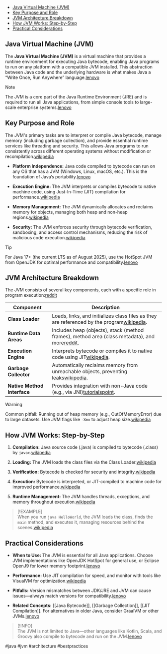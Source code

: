 <!-- TOC -->
  * [Java Virtual Machine (JVM)](#java-virtual-machine-jvm)
  * [Key Purpose and Role](#key-purpose-and-role)
  * [JVM Architecture Breakdown](#jvm-architecture-breakdown)
  * [How JVM Works: Step-by-Step](#how-jvm-works-step-by-step)
  * [Practical Considerations](#practical-considerations)
<!-- TOC -->

## Java Virtual Machine (JVM)

The **Java Virtual Machine (JVM)** is a virtual machine that provides a runtime environment for executing Java bytecode,
enabling Java programs to run on any platform with a compatible JVM installed. This abstraction between Java code and
the underlying hardware is what makes Java a “Write Once, Run Anywhere”
language.[lenovo](https://www.lenovo.com/gb/en/glossary/jvm/)

> [!NOTE]  
> The JVM is a core part of the Java Runtime Environment (JRE) and is required to run all Java applications, from simple
> console tools to large-scale enterprise systems.[lenovo](https://www.lenovo.com/gb/en/glossary/jvm/)

## Key Purpose and Role

The JVM's primary tasks are to interpret or compile Java bytecode, manage memory (including garbage collection), and
provide essential runtime services like threading and security. This allows Java programs to run consistently across
different operating systems without modification or
recompilation.[wikipedia](https://en.wikipedia.org/wiki/Java_virtual_machine)


- **Platform Independence:** Java code compiled to bytecode can run on any OS that has a JVM (Windows, Linux, macOS,
  etc.). This is the foundation of Java’s portability.[lenovo](https://www.lenovo.com/gb/en/glossary/jvm/)

- **Execution Engine:** The JVM interprets or compiles bytecode to native machine code, using Just-In-Time (JIT)
  compilation for performance.[wikipedia](https://en.wikipedia.org/wiki/Java_virtual_machine)

- **Memory Management:** The JVM dynamically allocates and reclaims memory for objects, managing both heap and non-heap
  regions.[wikipedia](https://en.wikipedia.org/wiki/Java_virtual_machine)

- **Security:** The JVM enforces security through bytecode verification, sandboxing, and access control mechanisms,
  reducing the risk of malicious code execution.[wikipedia](https://en.wikipedia.org/wiki/Java_virtual_machine)


> [!TIP]  
> For Java 17+ (the current LTS as of August 2025), use the HotSpot JVM from OpenJDK for optimal performance and
> compatibility.[lenovo](https://www.lenovo.com/gb/en/glossary/jvm/)

## JVM Architecture Breakdown

The JVM consists of several key components, each with a specific role in program
execution:[reddit](https://www.reddit.com/r/javahelp/comments/8cen3k/what_exactly_is_the_java_virtual_machine_and_how/)


| Component                   | Description                                                                                                                                                                                          |
|-----------------------------|------------------------------------------------------------------------------------------------------------------------------------------------------------------------------------------------------|
| **Class Loader**            | Loads, links, and initializes class files as they are referenced by the program[wikipedia](https://en.wikipedia.org/wiki/Java_virtual_machine).                                                      |
| **Runtime Data Areas**      | Includes heap (objects), stack (method frames), method area (class metadata), and more[reddit](https://www.reddit.com/r/javahelp/comments/8cen3k/what_exactly_is_the_java_virtual_machine_and_how/). |
| **Execution Engine**        | Interprets bytecode or compiles it to native code using JIT[wikipedia](https://en.wikipedia.org/wiki/Java_virtual_machine).                                                                          |
| **Garbage Collector**       | Automatically reclaims memory from unreachable objects, preventing leaks[wikipedia](https://en.wikipedia.org/wiki/Java_virtual_machine).                                                             |
| **Native Method Interface** | Provides integration with non-Java code (e.g., via JNI)[tutorialspoint](https://www.tutorialspoint.com/java/java_jvm.htm).                                                                           |


> [!WARNING]  
> Common pitfall: Running out of heap memory (e.g., OutOfMemoryError) due to large datasets. Use JVM flags like `-Xmx`
> to adjust heap size.[wikipedia](https://en.wikipedia.org/wiki/Java_virtual_machine)

## How JVM Works: Step-by-Step


1. **Compilation:** Java source code (.java) is compiled to bytecode (.class) by
   `javac`.[wikipedia](https://en.wikipedia.org/wiki/Java_virtual_machine)

1. **Loading:** The JVM loads the class files via the Class
   Loader.[wikipedia](https://en.wikipedia.org/wiki/Java_virtual_machine)

1. **Verification:** Bytecode is checked for security and
   integrity.[wikipedia](https://en.wikipedia.org/wiki/Java_virtual_machine)

1. **Execution:** Bytecode is interpreted, or JIT-compiled to machine code for improved
   performance.[wikipedia](https://en.wikipedia.org/wiki/Java_virtual_machine)

1. **Runtime Management:** The JVM handles threads, exceptions, and memory throughout
   execution.[wikipedia](https://en.wikipedia.org/wiki/Java_virtual_machine)


> [!EXAMPLE]  
> When you run `java HelloWorld`, the JVM loads the class, finds the `main` method, and executes it, managing resources
> behind the scenes.[wikipedia](https://en.wikipedia.org/wiki/Java_virtual_machine)

## Practical Considerations


- **When to Use:** The JVM is essential for all Java applications. Choose JVM implementations like OpenJDK HotSpot for
  general use, or Eclipse OpenJ9 for lower memory footprint.[lenovo](https://www.lenovo.com/gb/en/glossary/jvm/)

- **Performance:** Use JIT compilation for speed, and monitor with tools like VisualVM for
  optimization.[wikipedia](https://en.wikipedia.org/wiki/Java_virtual_machine)

- **Pitfalls:** Version mismatches between JDK/JRE and JVM can cause issues—always match versions for
  compatibility.[lenovo](https://www.lenovo.com/gb/en/glossary/jvm/)

- **Related Concepts:** \[[Java Bytecode]\], \[[Garbage Collection]\], \[[JIT Compilation]\]. For alternatives in older
  Java, consider GraalVM or other JVMs.[lenovo](https://www.lenovo.com/gb/en/glossary/jvm/)


> [!INFO]  
> The JVM is not limited to Java—other languages like Kotlin, Scala, and Groovy also compile to bytecode and run on the
> JVM.[lenovo](https://www.lenovo.com/gb/en/glossary/jvm/)

#java #jvm #architecture #bestpractices
